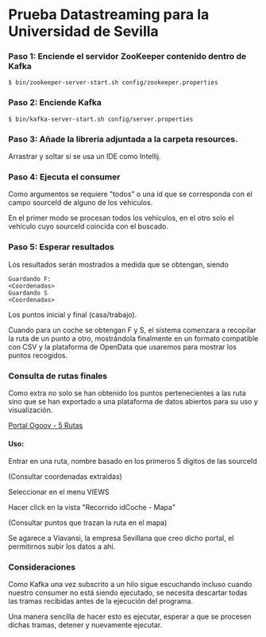 # Prueba Datastreaming para la Universidad de Sevilla

### Paso 1: Enciende el servidor ZooKeeper contenido dentro de Kafka
```
$ bin/zookeeper-server-start.sh config/zookeeper.properties
```

### Paso 2: Enciende Kafka
```
$ bin/kafka-server-start.sh config/server.properties
```

### Paso 3: Añade la librería adjuntada a la carpeta resources.

Arrastrar y soltar si se usa un IDE como Intellij.

### Paso 4: Ejecuta el consumer
 
Como argumentos se requiere "todos" o una id que se corresponda con el campo sourceId de alguno de los vehículos.

En el primer modo se procesan todos los vehículos, en el otro solo el vehículo cuyo sourceId coincida con el buscado.

### Paso 5: Esperar resultados

Los resultados serán mostrados a medida que se obtengan, siendo

```
Guardando F:
<Coordenadas>
Guardando S
<Coordenadas>
```

Los puntos inicial y final (casa/trabajo).

Cuando para un coche se obtengan F y S, el sistema comenzara a recopilar la ruta de un punto a otro, mostrándola finalmente en un formato compatible con CSV y la plataforma de OpenData que usaremos para mostrar los puntos recogidos.

### Consulta de rutas finales

Como extra no solo se han obtenido los puntos pertenecientes a las ruta sino que se han exportado a una plataforma de datos abiertos para su uso y visualización.

[Portal Ogoov - 5 Rutas](http://demo.ogoov.com/en/dataset/?id=rutas)

#### Uso:
Entrar en una ruta, nombre basado en los primeros 5 digitos de las sourceId

(Consultar coordenadas extraidas)

Seleccionar en el menu VIEWS

Hacer click en la vista "Recorrido idCoche - Mapa"

(Consultar puntos que trazan la ruta en el mapa)


Se agarece a Viavansi, la empresa Sevillana que creo dicho portal, el permitirnos subir los datos a ahí. 

### Consideraciones

Como Kafka una vez subscrito a un hilo sigue escuchando incluso cuando nuestro consumer no está siendo ejecutado, se necesita descartar todas las tramas recibidas antes de la ejecución del programa.

Una manera sencilla de hacer esto es ejecutar, esperar a que se procesen dichas tramas, detener y nuevamente ejecutar.


